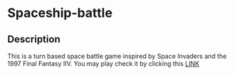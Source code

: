 # Spaceship-battle
## Description
This is a turn based space battle game inspired by Space Invaders and the 1997 Final Fantasy IIV.
You may play check it by clicking this [LINK](https://yaszemmouri.github.io/spaceship-battle)
